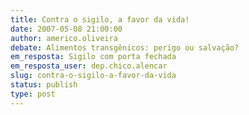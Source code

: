 ```yaml
---
title: Contra o sigilo, a favor da vida!
date: 2007-05-08 21:00:00
author: americo.oliveira
debate: Alimentos transgênicos: perigo ou salvação?
em_resposta: Sigilo com porta fechada 
em_resposta_user: dep.chico.alencar
slug: contra-o-sigilo-a-favor-da-vida
status: publish 
type: post
---
```



